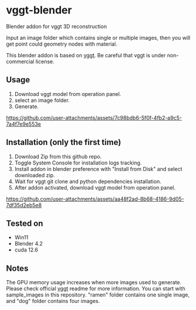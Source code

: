 # vggt-blender
Blender addon for vggt 3D reconstruction

Input an image folder which contains single or multiple images, then you will get point could geometry nodes with material.

This blender addon is based on [vggt](https://github.com/facebookresearch/vggt). Be careful that vggt is under non-commercial license.

## Usage
1. Download vggt model from operation panel.
2. select an image folder.
3. Generate.

https://github.com/user-attachments/assets/7c98bdb6-5f0f-4fb2-a9c5-7a4f7e9e553e

## Installation (only the first time)
1. Download Zip from this github repo.
2. Toggle System Console for installation logs tracking.
3. Install addon in blender preference with "Install from Disk" and select downloaded zip.
4. Wait for vggt git clone and python dependencies installation.
5. After addon activated, download vggt model from operation panel.

https://github.com/user-attachments/assets/aa48f2ad-8b68-4186-9d05-7df35d2eb5e8

## Tested on
- Win11
- Blender 4.2
- cuda 12.6

## Notes
The GPU memory usage increases when more images used to generate. Please check official [vggt](https://github.com/facebookresearch/vggt) readme for more information. You can start with sample_images in this repository. "ramen" folder contains one single image, and "dog" folder contains four images.
